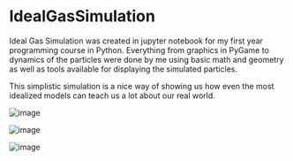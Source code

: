 # IdealGasSimulation
Ideal Gas Simulation was created in jupyter notebook for my first year programming course in Python. Everything from graphics in PyGame to dynamics of the particles were done by me using basic math and geometry as well as tools available for displaying the simulated particles.

This simplistic simulation is a nice way of showing us how even the most idealized models can teach us a lot about our real world.

![image](https://user-images.githubusercontent.com/90681144/226416101-f336c15e-0fc1-4b2f-96ec-450839ec4b32.png)

![image](https://user-images.githubusercontent.com/90681144/226470467-55af3229-c46f-457a-b2bd-96363ba377b4.png)

![image](https://user-images.githubusercontent.com/90681144/226470512-7f64ac83-23db-4f7a-9d09-db7d2d35ba4a.png)

